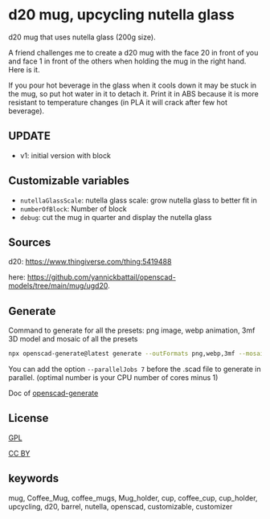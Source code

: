 # d20 mug, upcycling nutella glass

d20 mug that uses nutella glass (200g size).

A friend challenges me to create a d20 mug with the face 20 in front of you and face 1 in front of the others when holding the mug in the right hand.
Here is it.

If you pour hot beverage in the glass when it cools down it may be stuck in the mug, so put hot water in it to detach it. Print it in ABS because it
is more resistant to temperature changes (in PLA it will crack after few hot beverage).

## UPDATE

- v1: initial version with block

## Customizable variables

- `nutellaGlassScale`: nutella glass scale: grow nutella glass to better fit in
- `numberOfBlock`: Number of block
- `debug`: cut the mug in quarter and display the nutella glass

## Sources

d20: https://www.thingiverse.com/thing:5419488

here: https://github.com/yannickbattail/openscad-models/tree/main/mug/ugd20.

## Generate

Command to generate for all the presets: png image, webp animation, 3mf 3D model and mosaic of all the presets

```bash
npx openscad-generate@latest generate --outFormats png,webp,3mf --mosaicFormat 2,1 --configFile ../globalConfig.yaml ./mugD20.scad
```

You can add the option `--parallelJobs 7` before the .scad file to generate in parallel. (optimal number is your CPU
number of cores minus 1)

Doc of [openscad-generate](https://github.com/yannickbattail/openscad-generate)

## License

[GPL](https://www.gnu.org/licenses/gpl-3.0.html)

[CC BY](https://creativecommons.org/licenses/by/4.0/)

## keywords

mug, Coffee_Mug, coffee_mugs, Mug_holder, cup, coffee_cup, cup_holder, upcycling, d20, barrel, nutella, openscad, customizable, customizer
